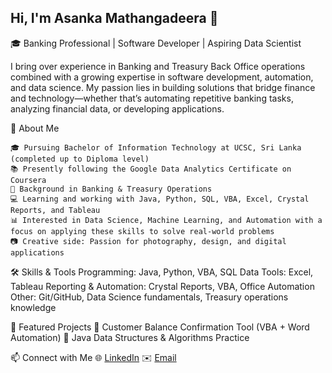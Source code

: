 ## Hi, I'm Asanka Mathangadeera 👋

🎓 Banking Professional | Software Developer | Aspiring Data Scientist

I bring over experience in Banking and Treasury Back Office operations combined with a growing expertise in software development, automation, and data science. My passion lies in building solutions that bridge finance and technology—whether that’s automating repetitive banking tasks, analyzing financial data, or developing applications.

🚀 About Me
    
    🎓 Pursuing Bachelor of Information Technology at UCSC, Sri Lanka (completed up to Diploma level)
    📚 Presently following the Google Data Analytics Certificate on Coursera    
    💼 Background in Banking & Treasury Operations     
    💻 Learning and working with Java, Python, SQL, VBA, Excel, Crystal Reports, and Tableau    
    📊 Interested in Data Science, Machine Learning, and Automation with a focus on applying these skills to solve real-world problems    
    📷 Creative side: Passion for photography, design, and digital applications

🛠️ Skills & Tools
    Programming: Java, Python, VBA, SQL
    Data Tools: Excel, Tableau 
    Reporting & Automation: Crystal Reports, VBA, Office Automation
    Other: Git/GitHub, Data Science fundamentals, Treasury operations knowledge

📂 Featured Projects
    🔹 Customer Balance Confirmation Tool (VBA + Word Automation)
    🔹 Java Data Structures & Algorithms Practice

📫 Connect with Me
    🌐 [LinkedIn](https://www.linkedin.com/in/asanka-mathangadeera)
    ✉️ [Email](mailto:asankagayanm@gmail.com)
